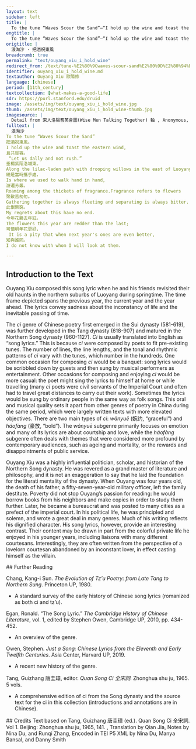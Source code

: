 ```yaml
---
layout: text
sidebar: left
title: |
  To the tune “Waves Scour the Sand”—“I hold up the wine and toast the eastern wind” | 浪淘沙 · 把酒祝東風
engtitle: |
  To the tune “Waves Scour the Sand”—“I hold up the wine and toast the eastern wind”
origtitle: |
  浪淘沙 · 把酒祝東風
breadcrumb: true
permalink: "text/ouyang_xiu_i_hold_wine"
redirect_from: /text/tune-%E2%80%9Cwaves-scour-sand%E2%80%9D%E2%80%94%E2%80%9Ci-hold-wine-and-toast-eastern-wind%E2%80%9D
identifier: ouyang_xiu_i_hold_wine.md
textauthor: Ouyang Xiu 歐陽修
language: [chinese]
period: [11th_century]
textcollection: [what-makes-a-good-life]
sdr: https://purl.stanford.edu/druid 
image: /assets/img/text/ouyang_xiu_i_hold_wine.jpg
thumb: /assets/img/text/ouyang_xiu_i_hold_wine-thumb.jpg
imagesource: |
  Detail from 宋人洛陽耆英會圖(Wise Men Talking Together) 軸 , Anonymous,  National Palace Museum, Accession Number: K2A000173N000000000PAA [Public Domain]]
fulltext: |
  浪淘沙
To the tune “Waves Scour the Sand”
把酒祝東風。
I hold up the wine and toast the eastern wind,
且共從容。
 “Let us dally and not rush.”
垂楊紫陌洛城東。
Along the lilac-laden path with drooping willows in the east of Luoyang,
總是當時攜手處，
Is where we used to walk hand in hand,
游遍芳叢。
Roaming among the thickets of fragrance.Fragrance refers to flowers
聚散苦匆匆。
Gathering together is always fleeting and separating is always bitter.
此恨無窮。
My regrets about this have no end.
今年花勝去年紅。
The flowers this year are redder than the last;
可惜明年花更好，
 It is a pity that when next year's ones are even better,
知與誰同。
I do not know with whom I will look at them.

--- 
```

## Introduction to the Text 
<p dir="ltr" id="docs-internal-guid-f40f9790-7fff-ba57-7912-ac9703b6f020">Ouyang Xiu composed this song lyric when he and his friends revisited their old haunts in the northern suburbs of Luoyang during springtime. The time frame depicted spans the previous year, the current year and the year ahead. The lyrics convey sadness about the inconstancy of life and the inevitable passing of time. </p> <p dir="ltr">The <em>ci</em> genre of Chinese poetry first emerged in the Sui dynasty (581-619), was further developed in the Tang dynasty (618-907) and matured in the Northern Song dynasty (960-1127). <em>Ci</em> is usually translated into English as “song lyrics.” This is because <em>ci</em> were composed by poets to fit pre-existing tunes. The number of lines, the line lengths, and the tonal and rhythmic patterns of <em>ci</em> vary with the tunes, which number in the hundreds. One common occasion for composing <em>ci</em> would be a banquet: song lyrics would be scribbled down by guests and then sung by musical performers as entertainment. Other occasions for composing and enjoying <em>ci</em> would be more casual: the poet might sing the lyrics to himself at home or while travelling (many <em>ci</em> poets were civil servants of the Imperial Court and often had to travel great distances to carry out their work). Sometimes the lyrics would be sung by ordinary people in the same way as folk songs. This oral and musical quality sets it apart from other genres of poetry in China during the same period, which were largely written texts with more elevated objectives. There are two main types of <em>ci</em>: <em>wǎnyuē</em> (婉约, “graceful”) and <em>háofàng</em> (豪放, “bold”). The <em>wǎnyuē</em> subgenre primarily focuses on emotion and many of its lyrics are about courtship and love, while the<em> háofàng</em> subgenre often deals with themes that were considered more profound by contemporary audiences, such as ageing and mortality, or the rewards and disappointments of public service.</p> <p dir="ltr">Ouyang Xiu was a highly influential politician, scholar, and historian of the Northern Song dynasty. He was revered as a grand master of literature and philosophy, and it is not an exaggeration to say that he laid the foundation for the literati mentality of the dynasty. When Ouyang was four years old, the death of his father, a fifty-seven-year-old military officer, left the family destitute. Poverty did not stop Ouyang’s passion for reading: he would borrow books from his neighbors and make copies in order to study them further. Later, he became a bureaucrat and was posted to many cities as a prefect of the imperial court. In his political life, he was principled and solemn, and wrote a great deal in many genres. Much of his writing reflects his dignified character. His song lyrics, however, provide an interesting contrast. Their content may be drawn in part from the colorful private life he enjoyed in his younger years, including liaisons with many different courtesans. Interestingly, they are often written from the perspective of a lovelorn courtesan abandoned by an inconstant lover, in effect casting himself as the villain.</p>
## Further Reading 
<p>Chang, Kang-i Sun. <em>The Evolution of Tz’u Poetry: from Late Tang to Northern Sung</em>. Princeton UP, 1980.</p> <ul> <li>A standard survey of the early history of Chinese song lyrics (romanized as both ci and tz’u).</li> </ul> <p>Egan, Ronald. “The Song Lyric.” <em>The Cambridge History of Chinese Literature</em>, vol. 1, edited by Stephen Owen, Cambridge UP, 2010, pp. 434-452.</p> <ul> <li>An overview of the genre.</li> </ul> <p>Owen, Stephen. <em>Just a Song: Chinese Lyrics from the Eleventh and Early Twelfth Centuries</em>. Asia Center, Harvard UP, 2019.</p> <ul> <li>A recent new history of the genre.</li> </ul> <p>Tang, Guizhang 唐圭璋, editor. <em>Quan Song Ci 全宋詞</em>. Zhonghua shu ju, 1965. 5 vols.</p> <ul> <li>A comprehensive edition of ci from the Song dynasty and the source text for the ci in this collection (introductions and annotations are in Chinese).</li> </ul>
## Credits
Text based on Tang, Guizhang 唐圭璋 (ed.). Quan Song Ci 全宋詞. Vol 1. Beijing: Zhonghua shu ju, 1965, 141. 					, Translation by Qian Jia, Notes by Nina Du,  and Runqi Zhang, Encoded in TEI P5 XML by Nina Du, Manya Bansal,  and Danny Smith
